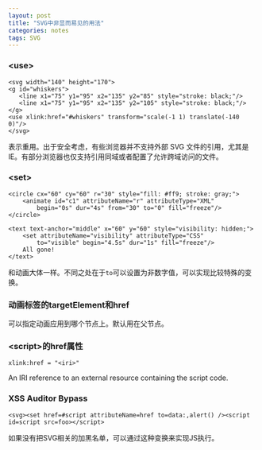 ```yaml
---
layout: post
title: "SVG中非显而易见的用法"
categories: notes
tags: SVG
---
```


### \<use\>

```
<svg width="140" height="170">
<g id="whiskers">
   <line x1="75" y1="95" x2="135" y2="85" style="stroke: black;"/>
   <line x1="75" y1="95" x2="135" y2="105" style="stroke: black;"/>
</g>
<use xlink:href="#whiskers" transform="scale(-1 1) translate(-140 0)"/>
</svg>
```

表示重用。出于安全考虑，有些浏览器并不支持外部 SVG 文件的引用，尤其是 IE。有部分浏览器也仅支持引用同域或者配置了允许跨域访问的文件。

### \<set\>

```
<circle cx="60" cy="60" r="30" style="fill: #ff9; stroke: gray;">
    <animate id="c1" attributeName="r" attributeType="XML"
        begin="0s" dur="4s" from="30" to="0" fill="freeze"/>
</circle>

<text text-anchor="middle" x="60" y="60" style="visibility: hidden;">
    <set attributeName="visibility" attributeType="CSS"
        to="visible" begin="4.5s" dur="1s" fill="freeze"/>  
    All gone!
</text>
```

和动画大体一样。不同之处在于`to`可以设置为非数字值，可以实现比较特殊的变换。

### 动画标签的targetElement和href

可以指定动画应用到哪个节点上。默认用在父节点。

### \<script\>的href属性

```
xlink:href = "<iri>"
```

An IRI reference to an external resource containing the script code.

### XSS Auditor Bypass

```
<svg><set href=#script attributeName=href to=data:,alert() /><script id=script src=foo></script>
```

如果没有把SVG相关的加黑名单，可以通过这种变换来实现JS执行。




